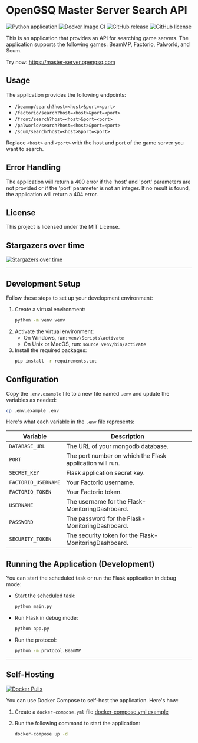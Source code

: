 # OpenGSQ Master Server Search API

[![Python application](https://github.com/opengsq/opengsq-master-server/actions/workflows/python-app.yml/badge.svg)](https://github.com/opengsq/opengsq-master-server/actions/workflows/python-app.yml)
[![Docker Image CI](https://github.com/opengsq/opengsq-master-server/actions/workflows/docker-image.yml/badge.svg)](https://github.com/opengsq/opengsq-master-server/actions/workflows/docker-image.yml)
[![GitHub release](https://img.shields.io/github/release/opengsq/opengsq-master-server)](https://github.com/opengsq/opengsq-master-server/releases/)
[![GitHub license](https://img.shields.io/github/license/opengsq/opengsq-master-server)](https://github.com/opengsq/opengsq-master-server/blob/main/LICENSE)

This is an application that provides an API for searching game servers. The application supports the following games: BeamMP, Factorio, Palworld, and Scum.

Try now: https://master-server.opengsq.com

## Usage

The application provides the following endpoints:

- `/beammp/search?host=<host>&port=<port>`
- `/factorio/search?host=<host>&port=<port>`
- `/front/search?host=<host>&port=<port>`
- `/palworld/search?host=<host>&port=<port>`
- `/scum/search?host=<host>&port=<port>`

Replace `<host>` and `<port>` with the host and port of the game server you want to search.

## Error Handling

The application will return a 400 error if the 'host' and 'port' parameters are not provided or if the 'port' parameter is not an integer. If no result is found, the application will return a 404 error.

## License

This project is licensed under the MIT License.

## Stargazers over time

[![Stargazers over time](https://starchart.cc/opengsq/opengsq-master-server.svg?variant=adaptive)](https://starchart.cc/opengsq/opengsq-master-server)

---

## Development Setup

Follow these steps to set up your development environment:

1. Create a virtual environment:
    ```bash
    python -m venv venv
    ```
2. Activate the virtual environment:
    - On Windows, run: `venv\Scripts\activate`
    - On Unix or MacOS, run: `source venv/bin/activate`
3. Install the required packages:
    ```bash
    pip install -r requirements.txt
    ```

## Configuration

Copy the `.env.example` file to a new file named `.env` and update the variables as needed:

```bash
cp .env.example .env
```

Here's what each variable in the `.env` file represents:

| Variable | Description |
| --- | --- |
| `DATABASE_URL` | The URL of your mongodb database. |
| `PORT` | The port number on which the Flask application will run. |
| `SECRET_KEY` | Flask application secret key. |
| `FACTORIO_USERNAME` | Your Factorio username. |
| `FACTORIO_TOKEN` | Your Factorio token. |
| `USERNAME` | The username for the Flask-MonitoringDashboard. |
| `PASSWORD` | The password for the Flask-MonitoringDashboard. |
| `SECURITY_TOKEN` | The security token for the Flask-MonitoringDashboard. |

## Running the Application (Development)

You can start the scheduled task or run the Flask application in debug mode:

- Start the scheduled task:
    ```bash
    python main.py
    ```
- Run Flask in debug mode:
    ```bash
    python app.py
    ```
- Run the protocol:
    ```bash
    python -m protocol.BeamMP
    ```

---

## Self-Hosting

[![Docker Pulls](https://img.shields.io/docker/pulls/opengsq/opengsq-master-server.svg)](https://hub.docker.com/r/opengsq/opengsq-master-server)

You can use Docker Compose to self-host the application. Here's how:

1. Create a `docker-compose.yml` file [docker-compose.yml example](/docker-compose.prod.yml)

2. Run the following command to start the application:

    ```bash
    docker-compose up -d
    ```

